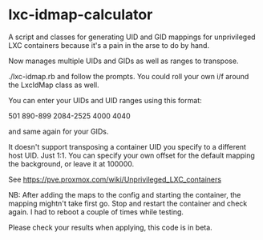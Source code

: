# lxc-idmap-calculator

A script and classes for generating UID and GID mappings for unprivileged LXC containers because it's a pain in the arse to do by hand.

Now manages multiple UIDs and GIDs as well as ranges to transpose.

./lxc-idmap.rb and follow the prompts.  You could roll your own i/f around the LxcIdMap class as well.

You can enter your UIDs and UID ranges using this format: 

501 890-899 2084-2525 4000 4040

and same again for your GIDs.

It doesn't support transposing a container UID you specify to a different host UID.  Just 1:1.  You can specify your own offset for the default mapping the background, or leave it at 100000.

See https://pve.proxmox.com/wiki/Unprivileged_LXC_containers

NB:  After adding the maps to the config and starting the container, the mapping mightn't take first go.  Stop and restart the container and check again.  I had to reboot a couple of times while testing.

Please check your results when applying, this code is in beta.
